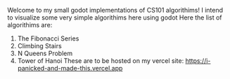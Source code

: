 Welcome to my small godot implementations of CS101 algorithims!
I intend to visualize some very simple algorithims here using godot
Here the list of algorithims are:
1. The Fibonacci Series
2. Climbing Stairs
3. N Queens Problem
4. Tower of Hanoi
These are to be hosted on my vercel site: https://i-panicked-and-made-this.vercel.app
